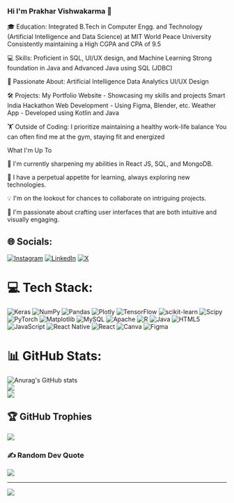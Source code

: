 ### Hi I'm Prakhar Vishwakarma 👋

🎓 Education:
Integrated B.Tech in Computer Engg. and Technology (Artificial Intelligence and Data Science) at MIT World Peace University
Consistently maintaining a High CGPA and CPA of 9.5

💻 Skills:
Proficient in SQL, UI/UX design, and Machine Learning
Strong foundation in Java and Advanced Java using SQL (JDBC)

🚀 Passionate About:
Artificial Intelligence
Data Analytics
UI/UX Design

🛠️ Projects:
My Portfolio Website - Showcasing my skills and projects
Smart India Hackathon Web Development - Using Figma, Blender, etc.
Weather App - Developed using Kotlin and Java

🏋️ Outside of Coding:
I prioritize maintaining a healthy work-life balance
You can often find me at the gym, staying fit and energized

What I'm Up To

📱 I'm currently sharpening my abilities in React JS, SQL, and MongoDB.

🌱 I have a perpetual appetite for learning, always exploring new technologies.

💡 I'm on the lookout for chances to collaborate on intriguing projects.

🎨 I'm passionate about crafting user interfaces that are both intuitive and visually engaging.




## 🌐 Socials:
[![Instagram](https://img.shields.io/badge/Instagram-%23E4405F.svg?logo=Instagram&logoColor=white)](https://instagram.com/prakhar_vishhh04) [![LinkedIn](https://img.shields.io/badge/LinkedIn-%230077B5.svg?logo=linkedin&logoColor=white)](https://linkedin.com/in/https://www.linkedin.com/in/prakhar-vishwakarma-2a0993226/) [![X](https://img.shields.io/badge/X-black.svg?logo=X&logoColor=white)](https://x.com/PRAKHAR72476279) 

# 💻 Tech Stack:
![Keras](https://img.shields.io/badge/Keras-%23D00000.svg?style=for-the-badge&logo=Keras&logoColor=white) ![NumPy](https://img.shields.io/badge/numpy-%23013243.svg?style=for-the-badge&logo=numpy&logoColor=white) ![Pandas](https://img.shields.io/badge/pandas-%23150458.svg?style=for-the-badge&logo=pandas&logoColor=white) ![Plotly](https://img.shields.io/badge/Plotly-%233F4F75.svg?style=for-the-badge&logo=plotly&logoColor=white) ![TensorFlow](https://img.shields.io/badge/TensorFlow-%23FF6F00.svg?style=for-the-badge&logo=TensorFlow&logoColor=white) ![scikit-learn](https://img.shields.io/badge/scikit--learn-%23F7931E.svg?style=for-the-badge&logo=scikit-learn&logoColor=white) ![Scipy](https://img.shields.io/badge/SciPy-%230C55A5.svg?style=for-the-badge&logo=scipy&logoColor=%white) ![PyTorch](https://img.shields.io/badge/PyTorch-%23EE4C2C.svg?style=for-the-badge&logo=PyTorch&logoColor=white) ![Matplotlib](https://img.shields.io/badge/Matplotlib-%23ffffff.svg?style=for-the-badge&logo=Matplotlib&logoColor=black) ![MySQL](https://img.shields.io/badge/mysql-%2300000f.svg?style=for-the-badge&logo=mysql&logoColor=white) ![Apache](https://img.shields.io/badge/apache-%23D42029.svg?style=for-the-badge&logo=apache&logoColor=white) ![R](https://img.shields.io/badge/r-%23276DC3.svg?style=for-the-badge&logo=r&logoColor=white) ![Java](https://img.shields.io/badge/java-%23ED8B00.svg?style=for-the-badge&logo=openjdk&logoColor=white) ![HTML5](https://img.shields.io/badge/html5-%23E34F26.svg?style=for-the-badge&logo=html5&logoColor=white) ![JavaScript](https://img.shields.io/badge/javascript-%23323330.svg?style=for-the-badge&logo=javascript&logoColor=%23F7DF1E) ![React Native](https://img.shields.io/badge/react_native-%2320232a.svg?style=for-the-badge&logo=react&logoColor=%2361DAFB) ![React](https://img.shields.io/badge/react-%2320232a.svg?style=for-the-badge&logo=react&logoColor=%2361DAFB) ![Canva](https://img.shields.io/badge/Canva-%2300C4CC.svg?style=for-the-badge&logo=Canva&logoColor=white) ![Figma](https://img.shields.io/badge/figma-%23F24E1E.svg?style=for-the-badge&logo=figma&logoColor=white)
# 📊 GitHub Stats:
![Anurag's GitHub stats](https://github-readme-stats.vercel.app/api?username=pvsh1804&show_icons=true&theme=merko)<br/>
![](https://github-readme-streak-stats.herokuapp.com/?user=pvsh1804&theme=dark&hide_border=false)<br/>
![](https://github-readme-stats.vercel.app/api/top-langs/?username=pvsh1804&theme=dark&hide_border=false&include_all_commits=false&count_private=false&layout=compact)

## 🏆 GitHub Trophies
![](https://github-profile-trophy.vercel.app/?username=pvsh1804&theme=radical&no-frame=false&no-bg=true&margin-w=4)

### ✍️ Random Dev Quote
![](https://quotes-github-readme.vercel.app/api?type=horizontal&theme=radical)

---
[![](https://visitcount.itsvg.in/api?id=pvsh1804&icon=2&color=0)](https://visitcount.itsvg.in)

<!-- Proudly created with GPRM ( https://gprm.itsvg.in ) -->

